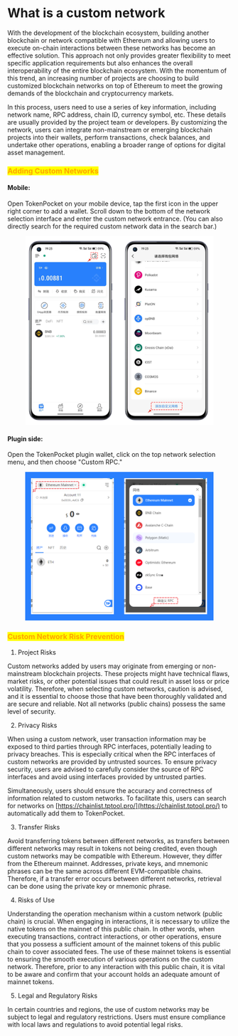 # What is a custom network

With the development of the blockchain ecosystem, building another blockchain or network compatible with Ethereum and allowing users to execute on-chain interactions between these networks has become an effective solution. This approach not only provides greater flexibility to meet specific application requirements but also enhances the overall interoperability of the entire blockchain ecosystem. With the momentum of this trend, an increasing number of projects are choosing to build customized blockchain networks on top of Ethereum to meet the growing demands of the blockchain and cryptocurrency markets.

In this process, users need to use a series of key information, including network name, RPC address, chain ID, currency symbol, etc. These details are usually provided by the project team or developers. By customizing the network, users can integrate non-mainstream or emerging blockchain projects into their wallets, perform transactions, check balances, and undertake other operations, enabling a broader range of options for digital asset management.

### <mark style="color:orange;">Adding Custom Networks</mark>

#### **Mobile:**&#x20;

Open TokenPocket on your mobile device, tap the first icon in the upper right corner to add a wallet. Scroll down to the bottom of the network selection interface and enter the custom network entrance. (You can also directly search for the required custom network data in the search bar.)

<figure><img src="../../.gitbook/assets/1 (35).png" alt=""><figcaption></figcaption></figure>

#### Plugin side:

&#x20;Open the TokenPocket plugin wallet, click on the top network selection menu, and then choose "Custom RPC."

<figure><img src="../../.gitbook/assets/Snipaste_2023-12-26_19-41-34.png" alt=""><figcaption></figcaption></figure>

### <mark style="color:orange;">Custom Network Risk Prevention</mark>

1. Project Risks&#x20;

Custom networks added by users may originate from emerging or non-mainstream blockchain projects. These projects might have technical flaws, market risks, or other potential issues that could result in asset loss or price volatility. Therefore, when selecting custom networks, caution is advised, and it is essential to choose those that have been thoroughly validated and are secure and reliable. Not all networks (public chains) possess the same level of security.

2. Privacy Risks

When using a custom network, user transaction information may be exposed to third parties through RPC interfaces, potentially leading to privacy breaches. This is especially critical when the RPC interfaces of custom networks are provided by untrusted sources. To ensure privacy security, users are advised to carefully consider the source of RPC interfaces and avoid using interfaces provided by untrusted parties.

Simultaneously, users should ensure the accuracy and correctness of information related to custom networks. To facilitate this, users can search for networks on [https://chainlist.tptool.pro/](https://chainlist.tptool.pro/) to automatically add them to TokenPocket.

3. Transfer Risks

Avoid transferring tokens between different networks, as transfers between different networks may result in tokens not being credited, even though custom networks may be compatible with Ethereum. However, they differ from the Ethereum mainnet. Addresses, private keys, and mnemonic phrases can be the same across different EVM-compatible chains. Therefore, if a transfer error occurs between different networks, retrieval can be done using the private key or mnemonic phrase.

4. Risks of Use

Understanding the operation mechanism within a custom network (public chain) is crucial. When engaging in interactions, it is necessary to utilize the native tokens on the mainnet of this public chain. In other words, when executing transactions, contract interactions, or other operations, ensure that you possess a sufficient amount of the mainnet tokens of this public chain to cover associated fees. The use of these mainnet tokens is essential to ensuring the smooth execution of various operations on the custom network. Therefore, prior to any interaction with this public chain, it is vital to be aware and confirm that your account holds an adequate amount of mainnet tokens.

5. Legal and Regulatory Risks

In certain countries and regions, the use of custom networks may be subject to legal and regulatory restrictions. Users must ensure compliance with local laws and regulations to avoid potential legal risks.
